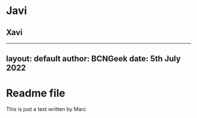 
# Javi

## Xavi
---
layout: default
author: BCNGeek
date: 5th July 2022
---

# Readme file

This is just a text written by Marc

